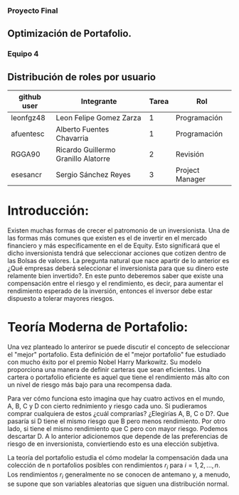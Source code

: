 ### Proyecto Final
## Optimización de Portafolio.

### Equipo 4

## Distribución de roles por usuario

| github user  | Integrante                |Tarea | Rol             |
|--------------|---------------------------|------|-----------------|
| leonfgz48    |Leon Felipe Gomez Zarza    |  1   | Programación    |
| afuentesc    |Alberto Fuentes Chavarria  |  1   | Programación    |
| RGGA90       |Ricardo Guillermo Granillo Alatorre |  2   | Revisión        |
| esesancr     |Sergio Sánchez Reyes       |  3   | Project Manager |

# Introducción: 

Existen muchas formas de crecer el patromonio de un inversionista. Una de las formas más comunes que existen es el de invertir en el mercado financiero y más especificamente en el de Equity. Esto significará que el dicho inversionista tendrá que seleccionar acciones que cotizen dentro de las Bolsas de valores. La pregunta natural que nace apartir de lo anterior es ¿Qué empresas deberá seleccionar el inversionista para que su dinero este relamente bien invertido?. En este punto deberemos saber que existe una compensación entre el riesgo y el rendimiento, es decir, para aumentar el rendimiento esperado de la inversión, entonces el inversor debe estar dispuesto a tolerar mayores riesgos.

# Teoría Moderna de Portafolio: 

Una vez planteado lo anteriror se puede discutir el concepto de seleccionar el "mejor" portafolio. Esta definición de el "mejor portafolio" fue estudiado con mucho éxito por el premio Nobel Harry Markowitz. Su modelo proporciona una manera de definir carteras que sean eficientes. Una cartera o portafolio eficiente es aquel que tiene el rendimiento más alto con un nivel de riesgo más bajo para una recompensa dada. 

Para ver cómo funciona esto imagina que hay cuatro activos en el mundo, A, B, C y D con cierto rednimiento y riesgo cada uno. Si pudieramos comprar cualquiera de estos ¿cuál comprarías? ¿Elegirías A, B, C o D?. Que pasaría si D tiene el mismo riesgo que B pero menos rendimiento. Por otro lado, si tiene el mismo rendimiento que C pero con mayor riesgo. Podemos descartar D. A lo anterior adicionemos que depende de las preferencias de riesgo de en inversionista, conviertiendo esto es una elección subjetiva.   

La teoría del portafolio estudia el cómo modelar la compensación dada una colección de n portafolios posibles con rendimientos $r_{i}$ para $i= 1, 2, . . . , n$. Los rendimientos $r_{i}$ generalmente no se conocen de antemano y, a menudo, se supone que son variables aleatorias que siguen una distribución normal.

